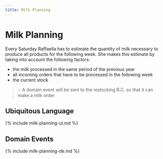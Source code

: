 ```yaml
---
title: Milk Planning
---
```


# Milk Planning

Every Saturday Raffaella has to estimate the quantity of milk necessary to produce all products
for the following week.
She makes this estimate by taking into account the following factors:

- the milk processed in the same period of the previous year
- all incoming orders that have to be processed in the following week
- the current stock

> 💡 A domain event will be sent to the restocking B.C. so that it can make a milk order

## Ubiquitous Language

{% include milk-planning-ul.md %}

## Domain Events

{% include milk-planning-de.md %}
